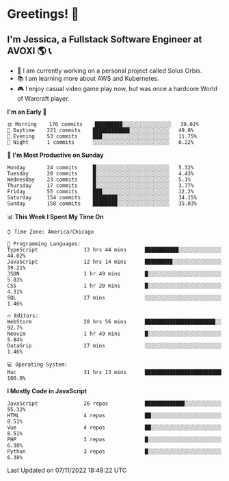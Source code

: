 # Greetings! 🧠

## I'm Jessica, a Fullstack Software Engineer at AVOXI 🌎 📞

- 🌟 I am currently working on a personal project called Solus Orbis.
- 📚 I am learning more about AWS and Kubernetes.
- 🎮 I enjoy casual video game play now, but was once a hardcore World of Warcraft player.

<!--START_SECTION:waka-->
**I'm an Early 🐤** 

```text
🌞 Morning    176 commits    █████████░░░░░░░░░░░░░░░░   39.02% 
🌆 Daytime    221 commits    ████████████░░░░░░░░░░░░░   49.0% 
🌃 Evening    53 commits     ███░░░░░░░░░░░░░░░░░░░░░░   11.75% 
🌙 Night      1 commits      ░░░░░░░░░░░░░░░░░░░░░░░░░   0.22%

```
📅 **I'm Most Productive on Sunday** 

```text
Monday       24 commits     █░░░░░░░░░░░░░░░░░░░░░░░░   5.32% 
Tuesday      20 commits     █░░░░░░░░░░░░░░░░░░░░░░░░   4.43% 
Wednesday    23 commits     █░░░░░░░░░░░░░░░░░░░░░░░░   5.1% 
Thursday     17 commits     █░░░░░░░░░░░░░░░░░░░░░░░░   3.77% 
Friday       55 commits     ███░░░░░░░░░░░░░░░░░░░░░░   12.2% 
Saturday     154 commits    ████████░░░░░░░░░░░░░░░░░   34.15% 
Sunday       158 commits    ████████░░░░░░░░░░░░░░░░░   35.03%

```


📊 **This Week I Spent My Time On** 

```text
⌚︎ Time Zone: America/Chicago

💬 Programming Languages: 
TypeScript               13 hrs 44 mins      ███████████░░░░░░░░░░░░░░   44.02% 
JavaScript               12 hrs 14 mins      █████████░░░░░░░░░░░░░░░░   39.21% 
JSON                     1 hr 49 mins        █░░░░░░░░░░░░░░░░░░░░░░░░   5.83% 
CSS                      1 hr 20 mins        █░░░░░░░░░░░░░░░░░░░░░░░░   4.31% 
SQL                      27 mins             ░░░░░░░░░░░░░░░░░░░░░░░░░   1.46%

🔥 Editors: 
WebStorm                 28 hrs 56 mins      ███████████████████████░░   92.7% 
Neovim                   1 hr 49 mins        █░░░░░░░░░░░░░░░░░░░░░░░░   5.84% 
DataGrip                 27 mins             ░░░░░░░░░░░░░░░░░░░░░░░░░   1.46%

💻 Operating System: 
Mac                      31 hrs 13 mins      █████████████████████████   100.0%

```

**I Mostly Code in JavaScript** 

```text
JavaScript               26 repos            █████████████░░░░░░░░░░░░   55.32% 
HTML                     4 repos             ██░░░░░░░░░░░░░░░░░░░░░░░   8.51% 
Vue                      4 repos             ██░░░░░░░░░░░░░░░░░░░░░░░   8.51% 
PHP                      3 repos             █░░░░░░░░░░░░░░░░░░░░░░░░   6.38% 
Python                   3 repos             █░░░░░░░░░░░░░░░░░░░░░░░░   6.38%

```



 Last Updated on 07/11/2022 18:49:22 UTC
<!--END_SECTION:waka-->

<!--
**jessikuh/jessikuh** is a ✨ _special_ ✨ repository because its `README.md` (this file) appears on your GitHub profile.

Here are some ideas to get you started:

- 🔭 I’m currently working on ...
- 🌱 I’m currently learning ...
- 👯 I’m looking to collaborate on ...
- 🤔 I’m looking for help with ...
- 💬 Ask me about ...
- 📫 How to reach me: ...
- 😄 Pronouns: ...
- ⚡ Fun fact: ...
-->

